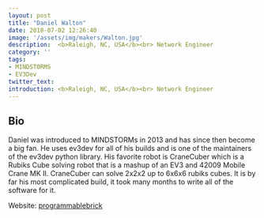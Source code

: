 ```yaml
---
layout: post
title: "Daniel Walton"
date: 2018-07-02 12:26:40
image: '/assets/img/makers/Walton.jpg'
description:  <b>Raleigh, NC, USA</b><br> Network Engineer
category: ''
tags:
- MINDSTORMS
- EV3Dev
twitter_text:
introduction: <b>Raleigh, NC, USA</b><br> Network Engineer
---
```




## Bio


Daniel was introduced to MINDSTORMs in 2013 and has since then become a big fan.  He uses ev3dev for all of his builds and is one of the maintainers of the ev3dev python library.  His favorite robot is CraneCuber which is a Rubiks Cube solving robot that is a mashup of an EV3 and 42009 Mobile Crane MK II. CraneCuber can solve 2x2x2 up to 6x6x6 rubiks cubes.  It is by far his most complicated build, it took many months to write all of the software for it.

Website: [programmablebrick](http://programmablebrick.blogspot.com/)

